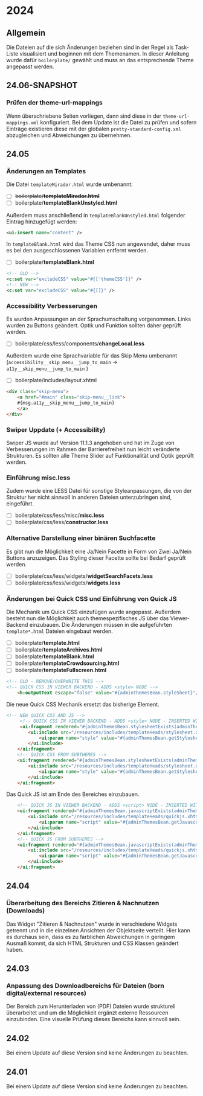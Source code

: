 # 2024

## Allgemein

Die Dateien auf die sich Änderungen beziehen sind in der Regel als Task-Liste visualisiert und beginnen mit dem Themenamen. In dieser Anleitung wurde dafür `boilerplate/` gewählt und muss an das entsprechende Theme angepasst werden.

## 24.06-SNAPSHOT

### Prüfen der theme-url-mappings

Wenn überschriebene Seiten vorliegen, dann sind diese in der `theme-url-mappings.xml` konfiguriert. Bei dem Update ist die Datei zu prüfen und sofern Einträge existieren diese mit der globalen `pretty-standard-config.xml` abzugleichen und Abweichungen zu übernehmen.

## 24.05

### Änderungen an Templates

Die Datei `templateMirador.html` wurde umbenannt:

* [ ] ~~boilerplate/**templateMirador.html**~~
* [ ] boilerplate/**templateBlankUnstyled.html**

Außerdem muss anschließend in `templateBlankUnstyled.html` folgender Eintrag hinzugefügt werden:

```xml
<ui:insert name="content" />
```

In `templateBlank.html` wird das Theme CSS nun angewendet, daher muss es bei den ausgeschlossenen Variablen entfernt werden.

* [ ] boilerplate/**templateBlank.html**

```xml
<!-- OLD -->
<c:set var="excludeCSS" value="#{['themeCSS']}" />
<!-- NEW -->
<c:set var="excludeCSS" value="#{[]}" />
```

### Accessibility Verbesserungen

Es wurden Anpassungen an der Sprachumschaltung vorgenommen. Links wurden zu Buttons geändert. Optik und Funktion sollten daher geprüft werden.

* [ ] boilerplate/css/less/components/**changeLocal.less**

Außerdem wurde eine Sprachvariable für das Skip Menu umbenannt (`accessibility__skip_menu__jump_to_main` -> `a11y__skip_menu__jump_to_main` )

* [ ] boilerplate/includes/layout.xhtml

```html
<div class="skip-menu">
	<a href="#main" class="skip-menu__link">
	#{msg.a11y__skip_menu__jump_to_main}
	</a>
</div>
```

### Swiper Uppdate (+ Accessibility)

Swiper JS wurde auf Version 11.1.3 angehoben und hat im Zuge von Verbesserungen im Rahmen der Barrierefreiheit nun leicht veränderte Strukturen. Es sollten alle Theme Slider auf Funktionalität und Optik geprüft werden.

### Einführung misc.less

Zudem wurde eine LESS Datei für sonstige Styleanpassungen, die von der Struktur her nicht sinnvoll in anderen Dateien unterzubringen sind, eingeführt.

* [ ] boilerplate/css/less/misc/**misc.less**
* [ ] boilerplate/css/less/**constructor.less**

### Alternative Darstellung einer binären Suchfacette

Es gibt nun die Möglichkeit eine Ja/Nein Facette in Form von Zwei Ja/Nein Buttons anzuzeigen. Das Styling dieser Facette sollte bei Bedarf geprüft werden.

* [ ] boilerplate/css/less/widgets/**widgetSearchFacets.less**
* [ ] boilerplate/css/less/widgets/**widgets.less**

### Änderungen bei Quick CSS und Einführung von Quick JS

Die Mechanik um Quick CSS einzufügen wurde angepasst. Außerdem besteht nun die Möglichkeit auch themespezifisches JS über das Viewer-Backend einzubauen. Die Änderungen müssen in die aufgeführten `template*.html` Dateien eingebaut werden.

* [ ] boilerplate/**template.html**
* [ ] boilerplate/**templateArchives.html**
* [ ] boilerplate/**templateBlank.html**
* [ ] boilerplate/**templateCrowdsourcing.html**
* [ ] boilerplate/**templateFullscreen.html**

```html
<!-- OLD - REMOVE/OVERWRITE THIS -->
<!-- QUICK CSS IN VIEWER BACKEND - ADDS <style> NODE -->
    <h:outputText escape="false" value="#{adminThemesBean.styleSheet}"/>
```

Die neue Quick CSS Mechanik ersetzt das bisherige Element.

```html
<!-- NEW QUICK CSS AND JS -->
	 <!-- QUICK CSS IN VIEWER BACKEND - ADDS <style> NODE - INSERTED WITH INCLUDE FOR CORRECT IDE VALIDATION -->
	 <ui:fragment rendered="#{adminThemesBean.stylesheetExists(adminThemesBean.mainThemeName)}">
	    <ui:include src="/resources/includes/templateHeads/stylesheet.xhtml">
	    	<ui:param name="style" value="#{adminThemesBean.getStylesheet(adminThemesBean.mainThemeName)}"></ui:param>
	    </ui:include>				
    </ui:fragment>
    <!-- QUICK CSS FROM SUBTHEMES -->
	<ui:fragment rendered="#{adminThemesBean.stylesheetExists(adminThemesBean.currentSubThemeName)}">
	    <ui:include src="/resources/includes/templateHeads/stylesheet.xhtml">
	    	<ui:param name="style" value="#{adminThemesBean.getStylesheet(adminThemesBean.currentSubThemeName)}"></ui:param>
	    </ui:include>	
    </ui:fragment>
```

Das Quick JS ist am Ende des Bereiches einzubauen.

```html
	<!-- QUICK JS IN VIEWER BACKEND - ADDS <script> NODE - INSERTED WITH INCLUDE FOR CORRECT IDE VALIDATION -->
    <ui:fragment rendered="#{adminThemesBean.javascriptExists(adminThemesBean.mainThemeName)}">
	    <ui:include src="/resources/includes/templateHeads/quickjs.xhtml">
	    	<ui:param name="script" value="#{adminThemesBean.getJavascript(adminThemesBean.mainThemeName)}"></ui:param>
	    </ui:include>	
    </ui:fragment>
    <!-- QUICK JS FROM SUBTHEMES -->
    <ui:fragment rendered="#{adminThemesBean.javascriptExists(adminThemesBean.currentSubThemeName)}">
	    <ui:include src="/resources/includes/templateHeads/quickjs.xhtml">
	    	<ui:param name="script" value="#{adminThemesBean.getJavascript(adminThemesBean.currentSubThemeName)}"></ui:param>
	    </ui:include>
    </ui:fragment>
```

## 24.04

### Überarbeitung des Bereichs Zitieren & Nachnutzen (Downloads)

Das Widget "Zitieren & Nachnutzen" wurde in verschiedene Widgets getrennt und in die einzelnen Ansichten der Objektseite verteilt. Hier kann es durchaus sein, dass es zu farblichen Abweichungen in geringem Ausmaß kommt, da sich HTML Strukturen und CSS Klassen geändert haben.

## 24.03

### Anpassung des Downloadbereichs für Dateien (born digital/external resources)

Der Bereich zum Herunterladen von (PDF) Dateien wurde strukturell überarbeitet und um die Möglichkeit ergänzt externe Ressourcen einzubinden. Eine visuelle Prüfung dieses Bereichs kann sinnvoll sein.

## 24.02

Bei einem Update auf diese Version sind keine Änderungen zu beachten.

## 24.01

Bei einem Update auf diese Version sind keine Änderungen zu beachten.
